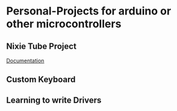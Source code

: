 # Personal-Projects for arduino or other microcontrollers

## Nixie Tube Project
[Documentation](NixieTubeClock/Documentation.md)

## Custom Keyboard

## Learning to write Drivers
